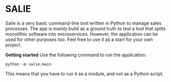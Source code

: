 
# SALIE

Salie is a very basic command-line tool written in Python to manage sales processes. The app is mainly build as a ground truth to test a tool that splits monolithic software into microservices. However, the application can be used for other purposes too. Feel free to use it as a start for your own project.

**Getting started**
Use the following command to run the application:

`python -m salie.main`

This means that you have to run it as a module, and not as a Python script.
